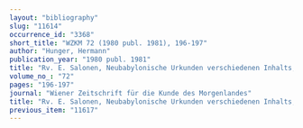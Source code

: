 ```yaml
---
layout: "bibliography"
slug: "11614"
occurrence_id: "3368"
short_title: "WZKM 72 (1980 publ. 1981), 196-197"
author: "Hunger, Hermann"
publication_year: "1980 publ. 1981"
title: "Rv. E. Salonen, Neubabylonische Urkunden verschiedenen Inhalts, II"
volume_no_: "72"
pages: "196-197"
journal: "Wiener Zeitschrift für die Kunde des Morgenlandes"
title: "Rv. E. Salonen, Neubabylonische Urkunden verschiedenen Inhalts, II"
previous_item: "11617"
---
```

